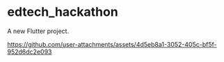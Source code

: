 # edtech_hackathon

A new Flutter project.


https://github.com/user-attachments/assets/4d5eb8a1-3052-405c-bf5f-952d6dc2e093

